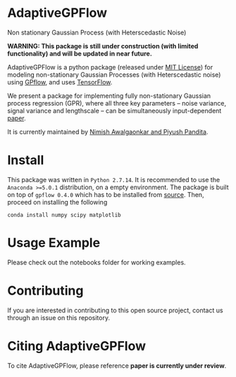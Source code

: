 # AdaptiveGPFlow
Non stationary Gaussian Process (with Heterscedastic Noise)

**WARNING: This package is still under construction (with limited functionality) and will be updated in near future.**

AdaptiveGPFlow is a python package (released under [MIT License](https://github.com/nawalgao/GPPrefElicit/blob/master/LICENSE)) for modeling non-stationary Gaussian Processes (with Heterscedastic noise)
using [GPflow](https://github.com/GPflow/GPflow), and uses [TensorFlow](http://www.tensorflow.org).

We present a package for implementing fully non-stationary Gaussian process regression (GPR), where all three key parameters – noise variance, signal variance and lengthscale – can be simultaneously input-dependent [paper](https://arxiv.org/pdf/1508.04319.pdf).


It is currently maintained by [Nimish Awalgaonkar and Piyush Pandita](https://www.predictivesciencelab.org/people.html).

# Install
This package was written in `Python 2.7.14`. It is recommended to use the `Anaconda >=5.0.1` distribution, on a empty environment. The package is built on top of `gpflow 0.4.0` which has to be installed from [source]( https://github.com/GPflow/GPflow/releases/tag/0.4.0).
Then, proceed on installing the following
```
conda install numpy scipy matplotlib 
```

# Usage Example
Please check out the notebooks folder for working examples.
# Contributing
If you are interested in contributing to this open source project, contact us through an issue on this repository.

# Citing AdaptiveGPFlow

To cite AdaptiveGPFlow, please reference **paper is currently under review**.
